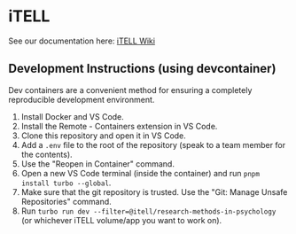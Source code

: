 # iTELL

See our documentation here: [iTELL Wiki](https://github.com/learlab/itell-strapi-demo/wiki)

## Development Instructions (using devcontainer)

Dev containers are a convenient method for ensuring a completely reproducible development environment.

1. Install Docker and VS Code.
2. Install the Remote - Containers extension in VS Code.
3. Clone this repository and open it in VS Code.
4. Add a `.env` file to the root of the repository (speak to a team member for the contents).
4. Use the "Reopen in Container" command.
5. Open a new VS Code terminal (inside the container) and run `pnpm install turbo --global`.
6. Make sure that the git repository is trusted. Use the "Git: Manage Unsafe Repositories" command.
7. Run `turbo run dev --filter=@itell/research-methods-in-psychology` (or whichever iTELL volume/app you want to work on).
